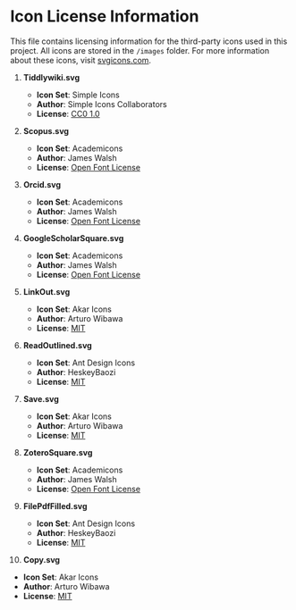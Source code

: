 # Icon License Information

This file contains licensing information for the third-party icons used in this project. All icons are stored in the `/images` folder. For more information about these icons, visit [svgicons.com](https://svgicons.com/).

1. **Tiddlywiki.svg**
   - **Icon Set**: Simple Icons
   - **Author**: Simple Icons Collaborators
   - **License**: [CC0 1.0](https://creativecommons.org/publicdomain/zero/1.0/)

2. **Scopus.svg**
   - **Icon Set**: Academicons
   - **Author**: James Walsh
   - **License**: [Open Font License](https://scripts.sil.org/cms/scripts/page.php?item_id=OFL_web)

3. **Orcid.svg**
   - **Icon Set**: Academicons
   - **Author**: James Walsh
   - **License**: [Open Font License](https://scripts.sil.org/cms/scripts/page.php?item_id=OFL_web)

4. **GoogleScholarSquare.svg**
   - **Icon Set**: Academicons
   - **Author**: James Walsh
   - **License**: [Open Font License](https://scripts.sil.org/cms/scripts/page.php?item_id=OFL_web)

5. **LinkOut.svg**
   - **Icon Set**: Akar Icons
   - **Author**: Arturo Wibawa
   - **License**: [MIT](https://opensource.org/licenses/MIT)

6. **ReadOutlined.svg**
   - **Icon Set**: Ant Design Icons
   - **Author**: HeskeyBaozi
   - **License**: [MIT](https://opensource.org/licenses/MIT)

7. **Save.svg**
   - **Icon Set**: Akar Icons
   - **Author**: Arturo Wibawa
   - **License**: [MIT](https://opensource.org/licenses/MIT)

8. **ZoteroSquare.svg**
   - **Icon Set**: Academicons
   - **Author**: James Walsh
   - **License**: [Open Font License](https://scripts.sil.org/cms/scripts/page.php?item_id=OFL_web)

9. **FilePdfFilled.svg**
   - **Icon Set**: Ant Design Icons
   - **Author**: HeskeyBaozi
   - **License**: [MIT](https://opensource.org/licenses/MIT)

10. **Copy.svg**
   - **Icon Set**: Akar Icons
   - **Author**: Arturo Wibawa
   - **License**: [MIT](https://opensource.org/licenses/MIT)
